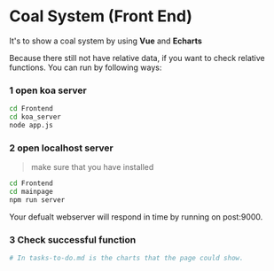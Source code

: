 # Coal System (Front End)

It's to show a coal system by using **Vue** and **Echarts**

Because there still not have relative data, if you want to check relative functions. You can run by following ways:

### 1 open koa server

```bash
cd Frontend 
cd koa_server
node app.js
```

### 2 open localhost server

> make sure that you have installed 

```bash
cd Frontend
cd mainpage
npm run server
```

Your defualt webserver will respond in time by running on post:9000.

### 3 Check successful function

```bash
# In tasks-to-do.md is the charts that the page could show.
```



